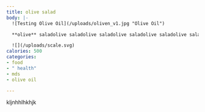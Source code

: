 ```yaml
---
title: olive salad
body: |-
  ![Testing Olive Oil](/uploads/oliven_v1.jpg "Olive Oil")

  **olive** saladolive saladolive saladolive saladolive saladolive saladolive salad hello, here is a question for P. Can I have the patient name as {{patient.name}}.

  ![](/uploads/scale.svg)
calories: 500
categories:
- food
- " health"
- mds
- olive oil

---
```

kljnhhlhkhjk